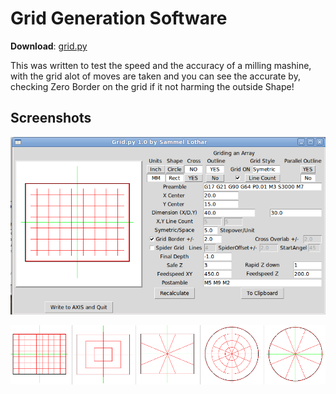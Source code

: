 Grid Generation Software
========================

**Download**: [grid.py](https://github.com/njh/simple-gcode-generators/raw/master/grid/grid.py)

This was written to test the speed and the accuracy of a milling mashine, 
with the grid alot of moves are taken and you can see the accurate by,
checking Zero Border on the grid if it not harming the outside Shape!


Screenshots
-----------

![Screenshot of grid.py](grid-screenshot.png)

![Shapes created by grid](grid-shapes.png)
